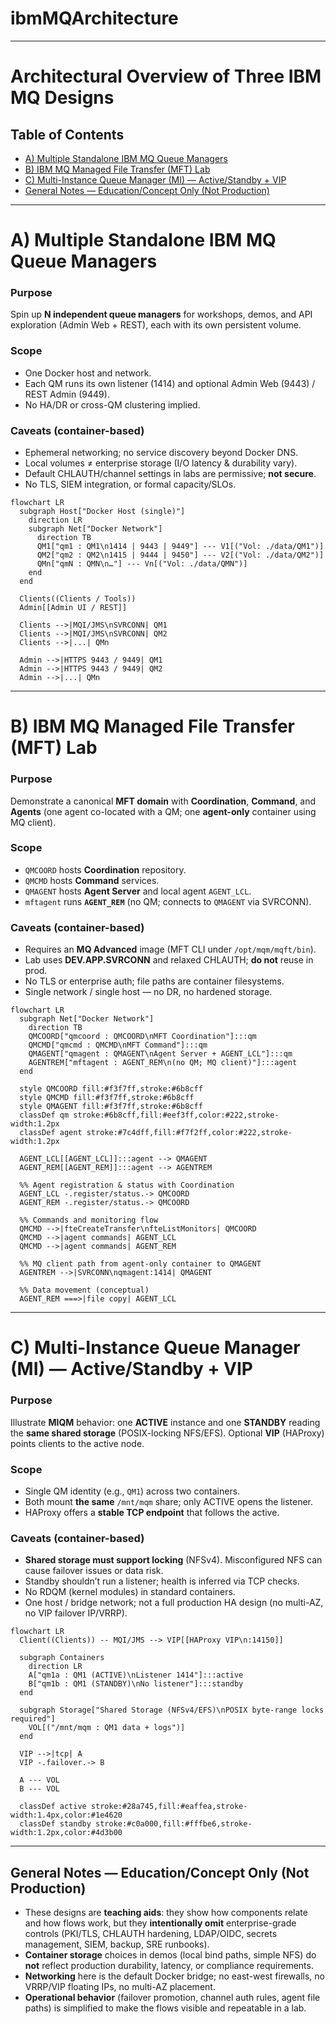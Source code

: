 # ibmMQArchitecture
---
# Architectural Overview of Three IBM MQ Designs

## Table of Contents

* [A) Multiple Standalone IBM MQ Queue Managers](#a-multiple-standalone-ibm-mq-queue-managers)
* [B) IBM MQ Managed File Transfer (MFT) Lab](#b-ibm-mq-managed-file-transfer-mft-lab)
* [C) Multi-Instance Queue Manager (MI) — Active/Standby + VIP](#c-multi-instance-queue-manager-mi--activestandby--vip)
* [General Notes — Education/Concept Only (Not Production)](#general-notes--educationconcept-only-not-production)

---

# A) Multiple Standalone IBM MQ Queue Managers

### Purpose

Spin up **N independent queue managers** for workshops, demos, and API exploration (Admin Web + REST), each with its own persistent volume.

### Scope

* One Docker host and network.
* Each QM runs its own listener (1414) and optional Admin Web (9443) / REST Admin (9449).
* No HA/DR or cross-QM clustering implied.

### Caveats (container-based)

* Ephemeral networking; no service discovery beyond Docker DNS.
* Local volumes ≠ enterprise storage (I/O latency & durability vary).
* Default CHLAUTH/channel settings in labs are permissive; **not secure**.
* No TLS, SIEM integration, or formal capacity/SLOs.

```mermaid
flowchart LR
  subgraph Host["Docker Host (single)"]
    direction LR
    subgraph Net["Docker Network"]
      direction TB
      QM1["qm1 : QM1\n1414 | 9443 | 9449"] --- V1[("Vol: ./data/QM1")]
      QM2["qm2 : QM2\n1415 | 9444 | 9450"] --- V2[("Vol: ./data/QM2")]
      QMn["qmN : QMN\n…"] --- Vn[("Vol: ./data/QMN")]
    end
  end

  Clients((Clients / Tools))
  Admin[[Admin UI / REST]]

  Clients -->|MQI/JMS\nSVRCONN| QM1
  Clients -->|MQI/JMS\nSVRCONN| QM2
  Clients -->|...| QMn

  Admin -->|HTTPS 9443 / 9449| QM1
  Admin -->|HTTPS 9443 / 9449| QM2
  Admin -->|...| QMn
```

---

# B) IBM MQ Managed File Transfer (MFT) Lab

### Purpose

Demonstrate a canonical **MFT domain** with **Coordination**, **Command**, and **Agents** (one agent co-located with a QM; one **agent-only** container using MQ client).

### Scope

* `QMCOORD` hosts **Coordination** repository.
* `QMCMD` hosts **Command** services.
* `QMAGENT` hosts **Agent Server** and local agent `AGENT_LCL`.
* `mftagent` runs **`AGENT_REM`** (no QM; connects to `QMAGENT` via SVRCONN).

### Caveats (container-based)

* Requires an **MQ Advanced** image (MFT CLI under `/opt/mqm/mqft/bin`).
* Lab uses **DEV.APP.SVRCONN** and relaxed CHLAUTH; **do not** reuse in prod.
* No TLS or enterprise auth; file paths are container filesystems.
* Single network / single host — no DR, no hardened storage.

```mermaid
flowchart LR
  subgraph Net["Docker Network"]
    direction TB
    QMCOORD["qmcoord : QMCOORD\nMFT Coordination"]:::qm
    QMCMD["qmcmd : QMCMD\nMFT Command"]:::qm
    QMAGENT["qmagent : QMAGENT\nAgent Server + AGENT_LCL"]:::qm
    AGENTREM["mftagent : AGENT_REM\n(no QM; MQ client)"]:::agent
  end

  style QMCOORD fill:#f3f7ff,stroke:#6b8cff
  style QMCMD fill:#f3f7ff,stroke:#6b8cff
  style QMAGENT fill:#f3f7ff,stroke:#6b8cff
  classDef qm stroke:#6b8cff,fill:#eef3ff,color:#222,stroke-width:1.2px
  classDef agent stroke:#7c4dff,fill:#f7f2ff,color:#222,stroke-width:1.2px

  AGENT_LCL[[AGENT_LCL]]:::agent --> QMAGENT
  AGENT_REM[[AGENT_REM]]:::agent --> AGENTREM

  %% Agent registration & status with Coordination
  AGENT_LCL -.register/status.-> QMCOORD
  AGENT_REM -.register/status.-> QMCOORD

  %% Commands and monitoring flow
  QMCMD -->|fteCreateTransfer\nfteListMonitors| QMCOORD
  QMCMD -->|agent commands| AGENT_LCL
  QMCMD -->|agent commands| AGENT_REM

  %% MQ client path from agent-only container to QMAGENT
  AGENTREM -->|SVRCONN\nqmagent:1414| QMAGENT

  %% Data movement (conceptual)
  AGENT_REM ===>|file copy| AGENT_LCL
```

---

# C) Multi-Instance Queue Manager (MI) — Active/Standby + VIP

### Purpose

Illustrate **MIQM** behavior: one **ACTIVE** instance and one **STANDBY** reading the **same shared storage** (POSIX-locking NFS/EFS). Optional **VIP** (HAProxy) points clients to the active node.

### Scope

* Single QM identity (e.g., `QM1`) across two containers.
* Both mount **the same** `/mnt/mqm` share; only ACTIVE opens the listener.
* HAProxy offers a **stable TCP endpoint** that follows the active.

### Caveats (container-based)

* **Shared storage must support locking** (NFSv4). Misconfigured NFS can cause failover issues or data risk.
* Standby shouldn’t run a listener; health is inferred via TCP checks.
* No RDQM (kernel modules) in standard containers.
* One host / bridge network; not a full production HA design (no multi-AZ, no VIP failover IP/VRRP).

```mermaid
flowchart LR
  Client((Clients)) -- MQI/JMS --> VIP[[HAProxy VIP\n:14150]]

  subgraph Containers
    direction LR
    A["qm1a : QM1 (ACTIVE)\nListener 1414"]:::active
    B["qm1b : QM1 (STANDBY)\nNo listener"]:::standby
  end

  subgraph Storage["Shared Storage (NFSv4/EFS)\nPOSIX byte-range locks required"]
    VOL[("/mnt/mqm : QM1 data + logs")]
  end

  VIP -->|tcp| A
  VIP -.failover.-> B

  A --- VOL
  B --- VOL

  classDef active stroke:#28a745,fill:#eaffea,stroke-width:1.4px,color:#1e4620
  classDef standby stroke:#c0a000,fill:#fffbe6,stroke-width:1.2px,color:#4d3b00
```

---

## General Notes — Education/Concept Only (Not Production)

* These designs are **teaching aids**: they show how components relate and how flows work, but they **intentionally omit** enterprise-grade controls (PKI/TLS, CHLAUTH hardening, LDAP/OIDC, secrets management, SIEM, backup, SRE runbooks).
* **Container storage** choices in demos (local bind paths, simple NFS) do **not** reflect production durability, latency, or compliance requirements.
* **Networking** here is the default Docker bridge; no east-west firewalls, no VRRP/VIP floating IPs, no multi-AZ placement.
* **Operational behavior** (failover promotion, channel auth rules, agent file paths) is simplified to make the flows visible and repeatable in a lab.

